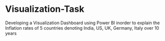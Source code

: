# Visualization-Task
Developing a Visualization Dashboard using Power BI inorder to explain the Inflation rates of 5 countries denoting India, US, UK, Germany, Italy over 10 years
